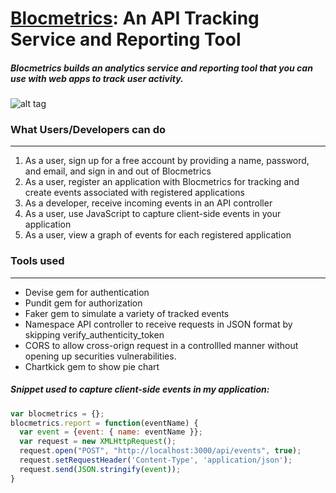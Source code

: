 # [Blocmetrics](#): An API Tracking Service and Reporting Tool
##### Blocmetrics builds an analytics service and reporting tool that you can use with web apps to track user activity.
![alt tag](https://olivag.github.io/img/blocmetrics.png "Blocmetrics")

### What Users/Developers can do
***
1.  As a user, sign up for a free account by providing a name, password, and email, and sign in and out of Blocmetrics
2. As a user, register an application with Blocmetrics for tracking and create events associated with registered applications
3. As a developer, receive incoming events in an API controller
4. As a user, use JavaScript to capture client-side events in your application 
5. As a user, view a graph of events for each registered application
### Tools used
***
* Devise gem for authentication
* Pundit gem for authorization
* Faker gem to simulate a variety of tracked events
* Namespace API controller to receive requests in JSON format by skipping verify_authenticity_token
* CORS to allow cross-orign request in a controllled manner without opening up securities vulnerabilities.
* Chartkick gem to show pie chart

##### Snippet used to capture client-side events in my application:
```javascript
var blocmetrics = {};
blocmetrics.report = function(eventName) {
  var event = {event: { name: eventName }};
  var request = new XMLHttpRequest();
  request.open("POST", "http://localhost:3000/api/events", true);
  request.setRequestHeader('Content-Type', 'application/json');
  request.send(JSON.stringify(event));
}
```